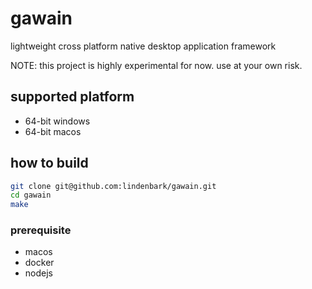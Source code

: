 # gawain
lightweight cross platform native desktop application framework

NOTE: this project is highly experimental for now. use at your own risk.

## supported platform
- 64-bit windows
- 64-bit macos

##  how to build
```sh
git clone git@github.com:lindenbark/gawain.git
cd gawain
make
```
### prerequisite
- macos
- docker
- nodejs
